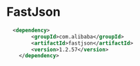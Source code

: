 # FastJson

```xml
  <dependency>
		<groupId>com.alibaba</groupId>
		<artifactId>fastjson</artifactId>
		<version>1.2.57</version>
	</dependency>
```
